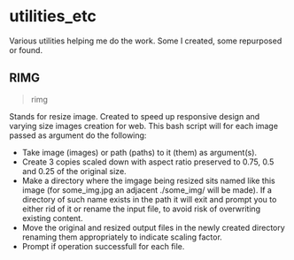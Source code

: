 # utilities_etc
Various utilities helping me do the work.
Some I created, some repurposed or found.

## RIMG
> rimg

Stands for resize image. Created to speed up responsive design and varying size images creation for web. 
This bash script will for each image passed as argument do the following:

* Take image (images) or path (paths) to it (them) as argument(s).
* Create 3 copies scaled down with aspect ratio preserved to 0.75, 0.5 and 0.25 of the original size.
* Make a directory where the imgage being resized sits named like this image (for some_img.jpg an adjacent ./some_img/ will be made). If a directory of such name exists in the path it will exit and prompt you to either rid of it or rename the input file, to avoid risk of overwriting existing content.
* Move the original and resized output files in the newly created directory renaming them appropriately to indicate scaling factor.
* Prompt if operation successfull for each file.
 
